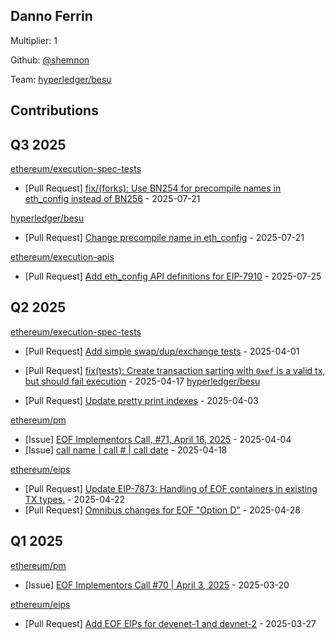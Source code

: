 
## Danno Ferrin
Multiplier: 1

Github: [@shemnon](https://github.com/shemnon)

Team: [hyperledger/besu](https://github.com/hyperledger/besu/pulls?q=author%3Ashemnon)

## Contributions

## Q3 2025


[ethereum/execution-spec-tests](https://github.com/ethereum/execution-spec-tests)
* [Pull Request] [fix/(forks): Use BN254 for precompile names in eth_config instead of BN256](https://github.com/ethereum/execution-spec-tests/pull/1933) - 2025-07-21

[hyperledger/besu](https://github.com/hyperledger/besu)
* [Pull Request] [Change precompile name in eth_config](https://github.com/hyperledger/besu/pull/8986) - 2025-07-21

[ethereum/execution-apis](https://github.com/ethereum/execution-apis)
* [Pull Request] [Add eth_config API definitions for EIP-7910](https://github.com/ethereum/execution-apis/pull/678) - 2025-07-25
## Q2 2025


[ethereum/execution-spec-tests](https://github.com/ethereum/execution-spec-tests)
* [Pull Request] [Add simple swap/dup/exchange tests](https://github.com/ethereum/execution-spec-tests/pull/1373) - 2025-04-01

* [Pull Request] [fix(tests): Create transaction sarting with `0xef` is a valid tx, but should fail execution](https://github.com/ethereum/execution-spec-tests/pull/1480) - 2025-04-17
[hyperledger/besu](https://github.com/hyperledger/besu)
* [Pull Request] [Update pretty print indexes](https://github.com/hyperledger/besu/pull/8517) - 2025-04-03

[ethereum/pm](https://github.com/ethereum/pm)
* [Issue] [EOF Implementors Call, #71, April 16, 2025](https://github.com/ethereum/pm/issues/1429) - 2025-04-04
* [Issue] [call name | call # | call date](https://github.com/ethereum/pm/issues/1489) - 2025-04-18

[ethereum/eips](https://github.com/ethereum/eips)
* [Pull Request] [Update EIP-7873: Handling of EOF containers in existing TX types.](https://github.com/ethereum/EIPs/pull/9669) - 2025-04-22
* [Pull Request] [Omnibus changes for EOF "Option D"](https://github.com/ethereum/EIPs/pull/9702) - 2025-04-28
## Q1 2025

[ethereum/pm](https://github.com/ethereum/pm)
* [Issue] [EOF Implementors Call #70 | April 3, 2025](https://github.com/ethereum/pm/issues/1397) - 2025-03-20

[ethereum/eips](https://github.com/ethereum/eips)
* [Pull Request] [Add EOF EIPs for devenet-1 and devnet-2](https://github.com/ethereum/EIPs/pull/9557) - 2025-03-27
